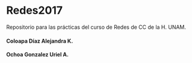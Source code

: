 # Redes2017
Repositorio para las prácticas del curso de Redes de CC de la  H. UNAM.

#### Coloapa Díaz Alejandra K.

#### Ochoa Gonzalez Uriel A.
